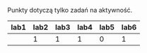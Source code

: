 Punkty dotyczą tylko zadań na aktywność.

| lab1 | lab2 | lab3 | lab4 | lab5 | lab6 |
|------|------|------|------|------|------|
|      |    1 |    1 |    1 |    0 |    1 |
